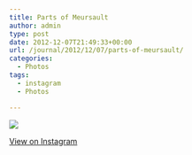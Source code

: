 ```yaml
---
title: Parts of Meursault
author: admin
type: post
date: 2012-12-07T21:49:33+00:00
url: /journal/2012/12/07/parts-of-meursault/
categories:
  - Photos
tags:
  - instagram
  - Photos

---
```

![][1]

<p class="view-instagram">
  <a href="http://instagr.am/p/S8z3jIKlkX/">View on Instagram</a>
</p>

 [1]: http://lobban.org/wordpress//HLIC/9bb0445bd3a6ada5bc6cb944dc1fcbd9.jpg